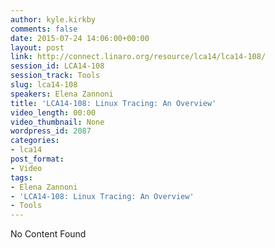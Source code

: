 ```yaml
---
author: kyle.kirkby
comments: false
date: 2015-07-24 14:06:00+00:00
layout: post
link: http://connect.linaro.org/resource/lca14/lca14-108/
session_id: LCA14-108
session_track: Tools
slug: lca14-108
speakers: Elena Zannoni
title: 'LCA14-108: Linux Tracing: An Overview'
video_length: 00:00
video_thumbnail: None
wordpress_id: 2087
categories:
- lca14
post_format:
- Video
tags:
- Elena Zannoni
- 'LCA14-108: Linux Tracing: An Overview'
- Tools
---
```


No Content Found
